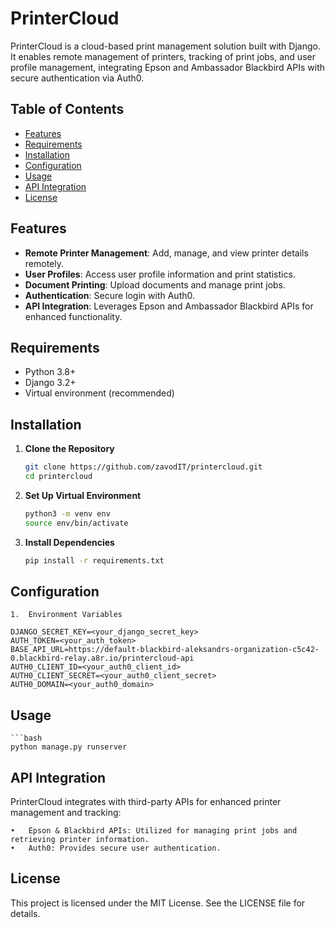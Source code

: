 # PrinterCloud

PrinterCloud is a cloud-based print management solution built with Django. It enables remote management of printers,
tracking of print jobs, and user profile management, integrating Epson and Ambassador Blackbird APIs with secure
authentication via Auth0.

## Table of Contents

- [Features](#features)
- [Requirements](#requirements)
- [Installation](#installation)
- [Configuration](#configuration)
- [Usage](#usage)
- [API Integration](#api-integration)
- [License](#license)

## Features

- **Remote Printer Management**: Add, manage, and view printer details remotely.
- **User Profiles**: Access user profile information and print statistics.
- **Document Printing**: Upload documents and manage print jobs.
- **Authentication**: Secure login with Auth0.
- **API Integration**: Leverages Epson and Ambassador Blackbird APIs for enhanced functionality.

## Requirements

- Python 3.8+
- Django 3.2+
- Virtual environment (recommended)

## Installation

1. **Clone the Repository**

   ```bash
   git clone https://github.com/zavodIT/printercloud.git
   cd printercloud


2. **Set Up Virtual Environment**

    ```bash
    python3 -m venv env
    source env/bin/activate

3. **Install Dependencies**
    ```bash
    pip install -r requirements.txt
   
## Configuration

	1.	Environment Variables

    DJANGO_SECRET_KEY=<your_django_secret_key>
    AUTH_TOKEN=<your_auth_token>
    BASE_API_URL=https://default-blackbird-aleksandrs-organization-c5c42-0.blackbird-relay.a8r.io/printercloud-api
    AUTH0_CLIENT_ID=<your_auth0_client_id>
    AUTH0_CLIENT_SECRET=<your_auth0_client_secret>
    AUTH0_DOMAIN=<your_auth0_domain>

## Usage
    ```bash
    python manage.py runserver

## API Integration
PrinterCloud integrates with third-party APIs for enhanced printer management and tracking:

	•	Epson & Blackbird APIs: Utilized for managing print jobs and retrieving printer information.
	•	Auth0: Provides secure user authentication.

## License

This project is licensed under the MIT License. See the LICENSE file for details.


